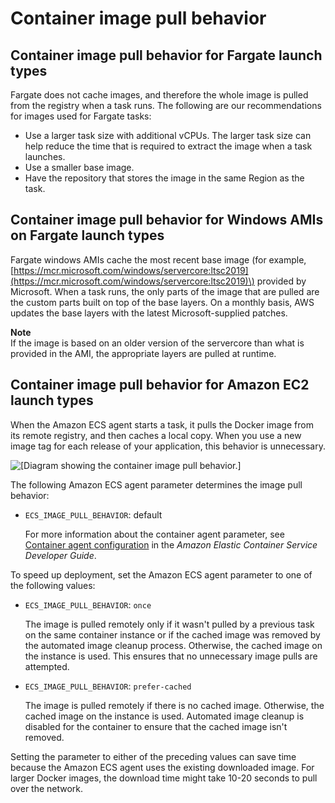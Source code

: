 # Container image pull behavior<a name="pull-behavior"></a>

## Container image pull behavior for Fargate launch types<a name="fargate-pull-behavior"></a>

Fargate does not cache images, and therefore the whole image is pulled from the registry when a task runs\. The following are our recommendations for images used for Fargate tasks:
+ Use a larger task size with additional vCPUs\. The larger task size can help reduce the time that is required to extract the image when a task launches\.
+ Use a smaller base image\.
+ Have the repository that stores the image in the same Region as the task\.

## Container image pull behavior for Windows AMIs on Fargate launch types<a name="fargate-windows-behavior"></a>

Fargate windows AMIs cache the most recent base image \(for example, [https://mcr.microsoft.com/windows/servercore:ltsc2019](https://mcr.microsoft.com/windows/servercore:ltsc2019)\) provided by Microsoft\. When a task runs, the only parts of the image that are pulled are the custom parts built on top of the base layers\. On a monthly basis, AWS updates the base layers with the latest Microsoft\-supplied patches\.

**Note**  
If the image is based on an older version of the servercore than what is provided in the AMI, the appropriate layers are pulled at runtime\.

## Container image pull behavior for Amazon EC2 launch types<a name="ec2-pull-behavior"></a>

When the Amazon ECS agent starts a task, it pulls the Docker image from its remote registry, and then caches a local copy\. When you use a new image tag for each release of your application, this behavior is unnecessary\. 

![\[Diagram showing the container image pull behavior.\]](http://docs.aws.amazon.com/AmazonECS/latest/bestpracticesguide/images/ecs-cache.png)

The following Amazon ECS agent parameter determines the image pull behavior:
+ `ECS_IMAGE_PULL_BEHAVIOR`: default

  For more information about the container agent parameter, see [Container agent configuration](https://docs.aws.amazon.com/AmazonECS/latest/developerguide/ecs-agent-config.html) in the *Amazon Elastic Container Service Developer Guide*\.

To speed up deployment, set the Amazon ECS agent parameter to one of the following values: 
+ `ECS_IMAGE_PULL_BEHAVIOR`: `once`

  The image is pulled remotely only if it wasn't pulled by a previous task on the same container instance or if the cached image was removed by the automated image cleanup process\. Otherwise, the cached image on the instance is used\. This ensures that no unnecessary image pulls are attempted\. 
+ `ECS_IMAGE_PULL_BEHAVIOR`: `prefer-cached`

  The image is pulled remotely if there is no cached image\. Otherwise, the cached image on the instance is used\. Automated image cleanup is disabled for the container to ensure that the cached image isn't removed\. 

Setting the parameter to either of the preceding values can save time because the Amazon ECS agent uses the existing downloaded image\. For larger Docker images, the download time might take 10\-20 seconds to pull over the network\.